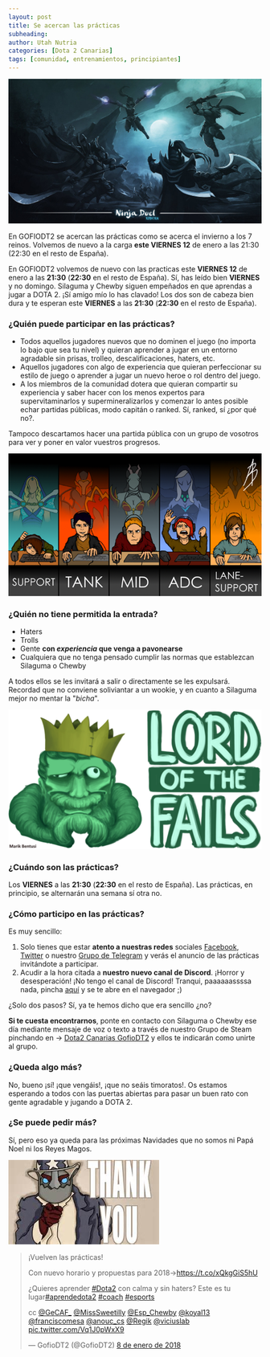 ```yaml
---
layout: post
title: Se acercan las prácticas
subheading: 
author: Utah Nutria
categories: [Dota 2 Canarias]
tags: [comunidad, entrenamientos, principiantes]
---
```

![](/assets/images/2018/01/dota_ninja_duel___reborn_by_qassamzed-d98l57l.jpg)

En GOFIODT2 se acercan las prácticas como se acerca el invierno a los 7 reinos. Volvemos de nuevo a la carga **este VIERNES 12** de enero a las 21:30 (22:30 en el resto de España).

En GOFIODT2 volvemos de nuevo con las practicas este **VIERNES 12** de enero a las **21:30** (**22:30** en el resto de España). Sí, has leído bien **VIERNES** y no domingo. Silaguma y Chewby siguen empeñados en que aprendas a jugar a DOTA 2. ¡Sí amigo mío lo has clavado! Los dos son de cabeza bien dura y te esperan este **VIERNES** a las **21:30** (**22:30** en el resto de España).

### ¿Quién puede participar en las prácticas?

* Todos aquellos jugadores nuevos que no dominen el juego (no importa lo bajo que sea tu nivel) y quieran aprender a jugar en un entorno agradable sin prisas, trolleo, descalificaciones, haters, etc.
* Aquellos jugadores con algo de experiencia que quieran perfeccionar su estilo de juego o aprender a jugar un nuevo heroe o rol dentro del juego.
* A los miembros de la comunidad dotera que quieran compartir su experiencia y saber hacer con los menos expertos para supervitaminarlos y supermineralizarlos y comenzar lo antes posible echar partidas públicas, modo capitán o ranked. Sí, ranked, sí ¿por qué no?.

Tampoco descartamos hacer una partida pública con un grupo de vosotros para ver y poner en valor vuestros progresos.

![](/assets/images/2018/01/tips-role-Dota-2-Indonesia.png)

### ¿Quién no tiene permitida la entrada?

* Haters
* Trolls
* Gente **con *experiencia* que venga a pavonearse**
* Cualquiera que no tenga pensado cumplir las normas que establezcan Silaguma o Chewby

A todos ellos se les invitará a salir o directamente se les expulsará. Recordad que no conviene soliviantar a un wookie, y en cuanto a Silaguma mejor no mentar la "*bicha*".

![](/assets/images/2018/01/commission__dota2_lord_of_the_fails_by_marikbentusi-d9i6zb0-2.png)

### ¿Cuándo son las prácticas?

Los **VIERNES** a las **21:30** (**22:30** en el resto de España). Las prácticas, en principio, se alternarán una semana sí otra no.

### ¿Cómo participo en las prácticas?

Es muy sencillo:

1. Solo tienes que estar **atento a nuestras redes** sociales [Facebook](https://www.facebook.com/groups/675336039200004/), [Twitter](https://twitter.com/GofioDT2) o nuestro [Grupo de Telegram](https://t.me/joinchat/AetntD3F_LCmdWXX5MAl4A) y verás el anuncio de las prácticas invitándote a participar.
2. Acudir a la hora citada a **nuestro nuevo canal de Discord**. ¡Horror y desesperación! ¡No tengo el canal de Discord! Tranqui, paaaaaassssa nada, pincha [aquí](https://discord.gg/JBF9Bma) y se te abre en el navegador ;)

¿Solo dos pasos? Sí, ya te hemos dicho que era sencillo ¿no?

**Si te cuesta encontrarnos**, ponte en contacto con Silaguma o Chewby ese día mediante mensaje de voz o texto a través de nuestro Grupo de Steam pinchando en → [Dota2 Canarias GofioDT2](http://steamcommunity.com/groups/gofiodt2) y ellos te indicarán como unirte al grupo.

### ¿Queda algo más?

No, bueno ¡sí! ¡que vengáis!, ¡que no seáis timoratos!. Os estamos esperando a todos con las puertas abiertas para pasar un buen rato con gente agradable y jugando a DOTA 2.

### ¿Se puede pedir más?

Sí, pero eso ya queda para las próximas Navidades que no somos ni Papá Noel ni los Reyes Magos.

![](/assets/images/2018/01/thSSVD7BAB.jpg)

> ¡Vuelven las prácticas!
> 
> Con nuevo horario y propuestas para 2018→<https://t.co/xQkgGiS5hU>
> 
> ¿Quieres aprender [#Dota2](https://twitter.com/hashtag/Dota2?src=hash&ref_src=twsrc%5Etfw) con calma y sin haters? Este es tu lugar[#aprendedota2](https://twitter.com/hashtag/aprendedota2?src=hash&ref_src=twsrc%5Etfw) [#coach](https://twitter.com/hashtag/coach?src=hash&ref_src=twsrc%5Etfw) [#esports](https://twitter.com/hashtag/esports?src=hash&ref_src=twsrc%5Etfw)
> 
> cc [@GeCAF\_](https://twitter.com/GeCAF_?ref_src=twsrc%5Etfw) [@MissSweetilly](https://twitter.com/MissSweetilly?ref_src=twsrc%5Etfw) [@Esp\_Chewby](https://twitter.com/Esp_Chewby?ref_src=twsrc%5Etfw) [@koyal13](https://twitter.com/koyal13?ref_src=twsrc%5Etfw) [@franciscomesa](https://twitter.com/franciscomesa?ref_src=twsrc%5Etfw) [@anouc\_cs](https://twitter.com/anouc_cs?ref_src=twsrc%5Etfw) [@Regik](https://twitter.com/Regik?ref_src=twsrc%5Etfw) [@viciuslab](https://twitter.com/viciuslab?ref_src=twsrc%5Etfw) [pic.twitter.com/Vq1J0pWxX9](https://t.co/Vq1J0pWxX9)
> 
> — GofioDT2 (@GofioDT2) [8 de enero de 2018](https://twitter.com/GofioDT2/status/950397800168284162?ref_src=twsrc%5Etfw)
